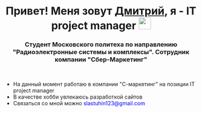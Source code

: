 <h1 align="center">Привет! Меня зовут <a href="https://t.me/sladkiy_iy" target="_blank">Дмитрий</a>, я - IT project manager
<img src="https://github.com/blackcater/blackcater/raw/main/images/Hi.gif" height="32"/></h1>
<h3 align="center">Студент Московского политеха по направлению "Радиоэлектронные системы и комплексы". Сотрудник компании "Сбер-Маркетинг"</h3>
<br>
<ul style="list-style-type: disc; padding-left: 20px;">
    <li>На данный момент работаю в компании "С-маркетинг" на позиции IT project manager</li>
    <li>В качестве хобби увлекаюсь разработкой сайтов</li>
    <li>Связаться со мной можно <a href="mailto:slastuhin123@gmail.com" style="color: blue; text-decoration: none;">slastuhin123@gmail.com</a></li>
</ul>

